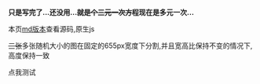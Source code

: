**只是写完了...还没用...~~就是个三元一次方程~~现在是多元一次...** 

本页[md版本][1]查看源码,原生js

~~三张~~多张随机大小的图在固定的655px宽度下分割,并且宽高比保持不变的情况下,高度保持一致


<a onclick="ceshi(); return false;">点我测试</a>

<div id="ceshi">

</div>

<script>
//2019 07 21 Kiosr
function cehi1(){
	var cs1 = getCreate("img");
	var cs2 = getCreate("img");
	var cs3 = getCreate("img");
	cs1.src="https://i.loli.net/2019/07/12/5d2891f07170665562.jpg";
	cs2.src="https://i.loli.net/2019/07/12/5d2891f44a7aa74257.jpg";
	cs3.src="https://i.loli.net/2019/07/12/5d2891fa9cc9c80234.jpg";
	addClass(cs1,"img");
	addClass(cs2,"img");
	addClass(cs3,"img");
	var cs=getById("ceshi");
	cs.appendChild(cs1);
	cs.appendChild(cs2);
	cs.appendChild(cs3);
}

function ceshi(){
	var cs=getById("ceshi");
    var img = getByClass("img",cs);//获取到的图片数组
    var arr = new Array();
    var j;
    for (var i = 0; i <img.length; i++) {
    	var h = img[i].height;
    	var w = img[i].width;
    	var z;
    	var xyz = h/w;
    	if(i==0){//x刨除出来
    		j = xyz;
    		z = j;
    	}else{//x除以x以外的数
    		z = j / xyz;
    	}
    	arr[i]=z;
    }
    var gcs=0;//获得除数
    for (var i = 0; i < arr.length; i++) {
    	gcs += arr[i];
    }
	var w = 655 / gcs;
    for (var i = 0; i < arr.length; i++) {
    	
    	if(i==0){
    		img[i].width = w;
    	}else{
    		img[i].width = arr[i] * w;
    	}
    }
}cehi1();
</script>



  [1]: https://moe.sb/184.md
